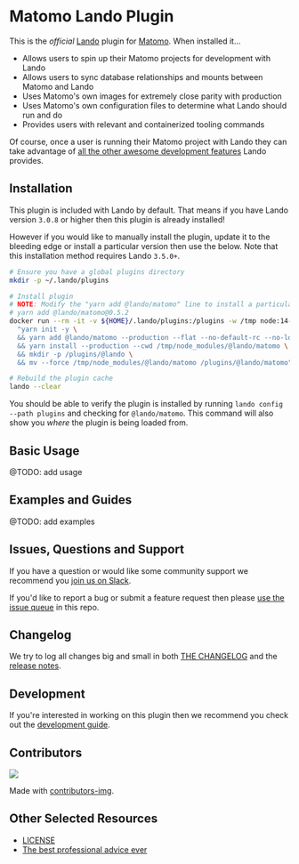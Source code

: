 # Matomo Lando Plugin

This is the _official_ [Lando](https://lando.dev) plugin for [Matomo](https://docs.lando.dev/config/matomo.html). When installed it...

* Allows users to spin up their Matomo projects for development with Lando
* Allows users to sync database relationships and mounts between Matomo and Lando
* Uses Matomo's own images for extremely close parity with production
* Uses Matomo's own configuration files to determine what Lando should run and do
* Provides users with relevant and containerized tooling commands

Of course, once a user is running their Matomo project with Lando they can take advantage of [all the other awesome development features](https://docs.lando.dev) Lando provides.

## Installation

This plugin is included with Lando by default. That means if you have Lando version `3.0.8` or higher then this plugin is already installed!

However if you would like to manually install the plugin, update it to the bleeding edge or install a particular version then use the below. Note that this installation method requires Lando `3.5.0+`.

```bash
# Ensure you have a global plugins directory
mkdir -p ~/.lando/plugins

# Install plugin
# NOTE: Modify the "yarn add @lando/matomo" line to install a particular version eg
# yarn add @lando/matomo@0.5.2
docker run --rm -it -v ${HOME}/.lando/plugins:/plugins -w /tmp node:14-alpine sh -c \
  "yarn init -y \
  && yarn add @lando/matomo --production --flat --no-default-rc --no-lockfile --link-duplicates \
  && yarn install --production --cwd /tmp/node_modules/@lando/matomo \
  && mkdir -p /plugins/@lando \
  && mv --force /tmp/node_modules/@lando/matomo /plugins/@lando/matomo"

# Rebuild the plugin cache
lando --clear
```

You should be able to verify the plugin is installed by running `lando config --path plugins` and checking for `@lando/matomo`. This command will also show you _where_ the plugin is being loaded from.

## Basic Usage

@TODO: add usage

## Examples and Guides

@TODO: add examples

## Issues, Questions and Support

If you have a question or would like some community support we recommend you [join us on Slack](https://launchpass.com/devwithlando).

If you'd like to report a bug or submit a feature request then please [use the issue queue](https://github.com/lando/matomo/issues/new/choose) in this repo.

## Changelog

We try to log all changes big and small in both [THE CHANGELOG](https://github.com/lando/matomo/blob/main/CHANGELOG.md) and the [release notes](https://github.com/lando/matomo/releases).

## Development

If you're interested in working on this plugin then we recommend you check out the [development guide](https://github.com/lando/matomo/blob/main/docs/development.md).

## Contributors

<a href="https://github.com/lando/matomo/graphs/contributors">
  <img src="https://contrib.rocks/image?repo=lando/matomo" />
</a>

Made with [contributors-img](https://contrib.rocks).

## Other Selected Resources

* [LICENSE](https://github.com/lando/matomo/blob/main/LICENSE.md)
* [The best professional advice ever](https://www.youtube.com/watch?v=tkBVDh7my9Q)
